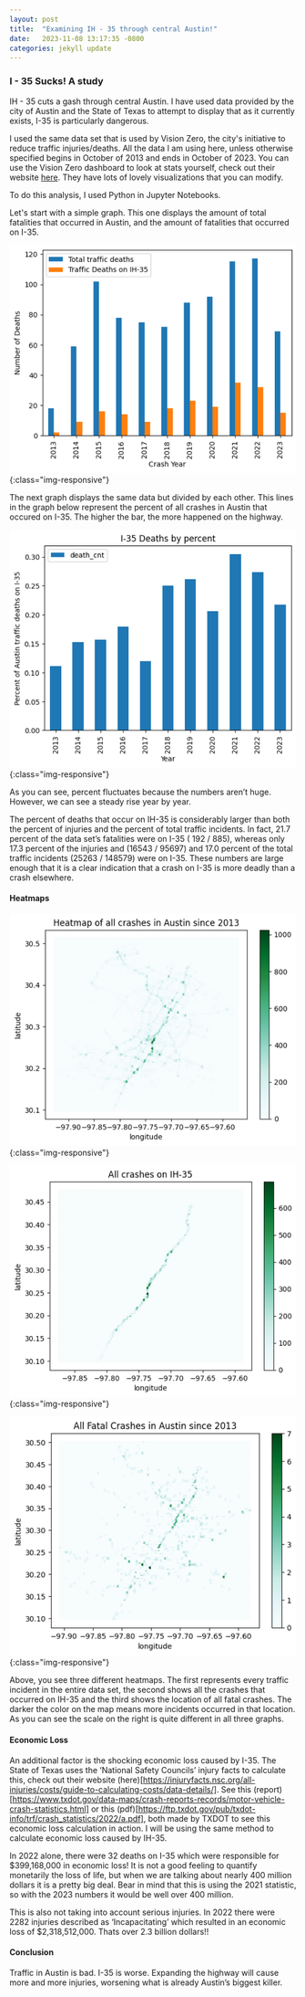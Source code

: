 ```yaml
---
layout: post
title:  "Examining IH - 35 through central Austin!"
date:   2023-11-08 13:17:35 -0800
categories: jekyll update
---
```

### I - 35 Sucks! A study


IH - 35 cuts a gash through central Austin. I have used data provided by the city of Austin and the State of Texas to attempt to display that as it currently exists, I-35 is particularly dangerous.  

I used the same data set that is used by Vision Zero, the city's initiative to reduce traffic injuries/deaths. All the data I am using here, unless otherwise specified begins in October of 2013 and ends in October of 2023. You can use the Vision Zero dashboard to look at stats yourself, check out their website [here](https://visionzero.austin.gov/viewer/map). They have lots of lovely visualizations that you can modify.

To do this analysis, I used Python in Jupyter Notebooks.


Let's start with a simple graph. This one displays the amount of total fatalities that occurred in Austin, and the amount of fatalities that occurred on I-35. 


![IH-35 Deaths by Year](/images/35Research/35deathsByYearBar.png){:class="img-responsive"}


The next graph displays the same data but divided by each other. This lines in the graph below represent the percent of all crashes in Austin that occured on I-35. The higher the bar, the more happened on the highway.


![Percent of all Austin Traffic Deaths IH-35 by Year](/images/35Research/35deathsByPercentBar.png){:class="img-responsive"}


As you can see, percent fluctuates because the numbers aren’t huge. However,  we can see a steady rise year by year.

The percent of deaths that occur on IH-35 is considerably larger than both the percent of injuries and the percent of total traffic incidents. In fact, 21.7 percent of the data set’s fatalities were on I-35 ( 192 / 885), whereas only 17.3 percent of the injuries and (16543 / 95697) and 17.0 percent of the total traffic incidents (25263 / 148579) were on I-35. These numbers are large enough that it is a clear indication that a crash on I-35 is more deadly than a crash elsewhere.




#### Heatmaps

![IH-35 Deaths by Year](/images/35Research/allAustinCrashesMap.png){:class="img-responsive"}

![IH-35 Deaths by Year](/images/35Research/all35CrashesMap.png){:class="img-responsive"}

![IH-35 Deaths by Year](/images/35Research/allFatalCrashesMap.png){:class="img-responsive"}



Above, you see three different heatmaps. The first represents every traffic incident in the entire data set, the second shows all the crashes that occurred on IH-35 and the third shows the location of all fatal crashes. The darker the color on the map means more incidents occurred in that location. As you can see the scale on the right is quite different in all three graphs. 

#### Economic Loss

An additional factor is the shocking economic loss caused by I-35. The State of Texas uses the ‘National Safety Councils’ injury facts to calculate this, check out their website (here)[https://injuryfacts.nsc.org/all-injuries/costs/guide-to-calculating-costs/data-details/]. See this (report)[https://www.txdot.gov/data-maps/crash-reports-records/motor-vehicle-crash-statistics.html] or this (pdf)[https://ftp.txdot.gov/pub/txdot-info/trf/crash_statistics/2022/a.pdf], both made by TXDOT to see this economic loss calculation in action. I will be using the same method to calculate economic loss caused by IH-35. 

In 2022 alone, there were 32 deaths on I-35 which were responsible for $399,168,000 in economic loss! It is not a good feeling to quantify monetarily the loss of life, but when we are talking about nearly 400 million dollars it is a pretty big deal. Bear in mind that this is using the 2021 statistic, so with the 2023 numbers it would be well over 400 million. 

This is also not taking into account serious injuries. In 2022 there were 2282 injuries described as ‘Incapacitating’ which resulted in an economic loss of $2,318,512,000. Thats over 2.3 billion dollars!!

#### Conclusion

Traffic in Austin is bad. I-35 is worse. Expanding the highway will cause more and more injuries, worsening what is already Austin’s biggest killer.